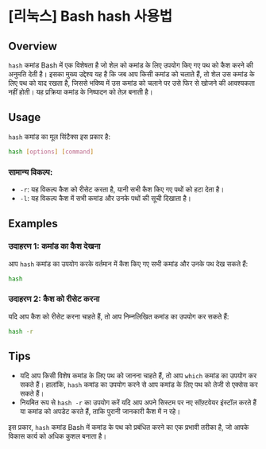 # [리눅스] Bash hash 사용법

## Overview
`hash` कमांड Bash में एक विशेषता है जो शेल को कमांड के लिए उपयोग किए गए पथ को कैश करने की अनुमति देती है। इसका मुख्य उद्देश्य यह है कि जब आप किसी कमांड को चलाते हैं, तो शेल उस कमांड के लिए पथ को याद रखता है, जिससे भविष्य में उस कमांड को चलाने पर उसे फिर से खोजने की आवश्यकता नहीं होती। यह प्रक्रिया कमांड के निष्पादन को तेज़ बनाती है।

## Usage
`hash` कमांड का मूल सिंटैक्स इस प्रकार है:

```bash
hash [options] [command]
```

### सामान्य विकल्प:
- `-r`: यह विकल्प कैश को रीसेट करता है, यानी सभी कैश किए गए पथों को हटा देता है।
- `-l`: यह विकल्प कैश में सभी कमांड और उनके पथों की सूची दिखाता है।

## Examples
### उदाहरण 1: कमांड का कैश देखना
आप `hash` कमांड का उपयोग करके वर्तमान में कैश किए गए सभी कमांड और उनके पथ देख सकते हैं:

```bash
hash
```

### उदाहरण 2: कैश को रीसेट करना
यदि आप कैश को रीसेट करना चाहते हैं, तो आप निम्नलिखित कमांड का उपयोग कर सकते हैं:

```bash
hash -r
```

## Tips
- यदि आप किसी विशेष कमांड के लिए पथ को जानना चाहते हैं, तो आप `which` कमांड का उपयोग कर सकते हैं। हालांकि, `hash` कमांड का उपयोग करने से आप कमांड के लिए पथ को तेजी से एक्सेस कर सकते हैं।
- नियमित रूप से `hash -r` का उपयोग करें यदि आप अपने सिस्टम पर नए सॉफ़्टवेयर इंस्टॉल करते हैं या कमांड को अपडेट करते हैं, ताकि पुरानी जानकारी कैश में न रहे।

इस प्रकार, `hash` कमांड Bash में कमांड के पथ को प्रबंधित करने का एक प्रभावी तरीका है, जो आपके विकास कार्य को अधिक कुशल बनाता है।